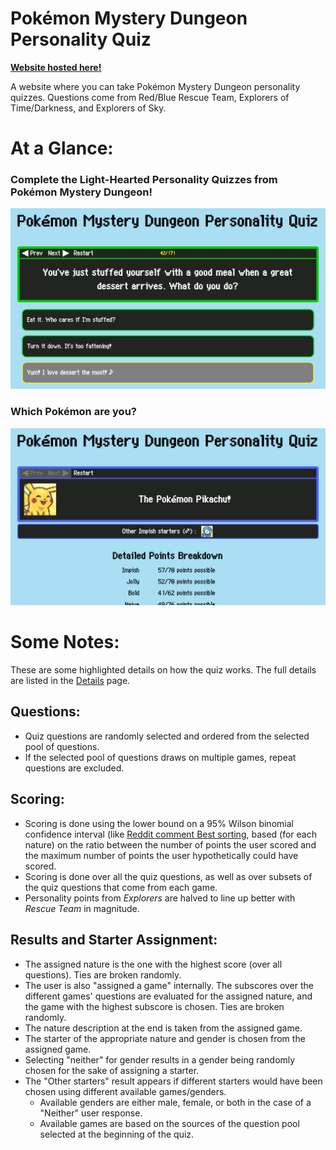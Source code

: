 # Pokémon Mystery Dungeon Personality Quiz

[**Website hosted here!**](http://pmdquiz.atwebpages.com/)

A website where you can take Pokémon Mystery Dungeon personality quizzes. Questions come from Red/Blue Rescue Team, Explorers of Time/Darkness, and Explorers of Sky.

# At a Glance:
### Complete the Light-Hearted Personality Quizzes from Pokémon Mystery Dungeon!
![Sample question](samples/question.png)
### Which Pokémon are you?
![Sample result](samples/result.png)

# Some Notes:
These are some highlighted details on how the quiz works. The full details are listed in the [Details](details/index.html) page.

## Questions:
* Quiz questions are randomly selected and ordered from the selected pool of questions.
* If the selected pool of questions draws on multiple games, repeat questions are excluded.

## Scoring:
* Scoring is done using the lower bound on a 95% Wilson binomial confidence interval (like [Reddit comment Best sorting](https://redditblog.com/2009/10/15/reddits-new-comment-sorting-system/), based (for each nature) on the ratio between the number of points the user scored and the maximum number of points the user hypothetically could have scored.
* Scoring is done over all the quiz questions, as well as over subsets of the quiz questions that come from each game.
* Personality points from *Explorers* are halved to line up better with *Rescue Team* in magnitude.

## Results and Starter Assignment:
* The assigned nature is the one with the highest score (over all questions). Ties are broken randomly.
* The user is also "assigned a game" internally. The subscores over the different games' questions are evaluated for the assigned nature, and the game with the highest subscore is chosen. Ties are broken randomly.
* The nature description at the end is taken from the assigned game.
* The starter of the appropriate nature and gender is chosen from the assigned game.
* Selecting "neither" for gender results in a gender being randomly chosen for the sake of assigning a starter.
* The "Other starters" result appears if different starters would have been chosen using different available games/genders.
  * Available genders are either male, female, or both in the case of a "Neither" user response.
  * Available games are based on the sources of the question pool selected at the beginning of the quiz.
